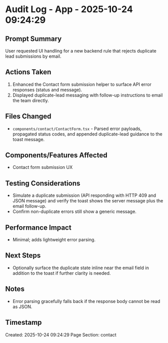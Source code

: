 # Audit Log - App - 2025-10-24 09:24:29

## Prompt Summary

User requested UI handling for a new backend rule that rejects duplicate lead submissions by email.

## Actions Taken

1. Enhanced the Contact form submission helper to surface API error responses (status and message).
2. Displayed duplicate-lead messaging with follow-up instructions to email the team directly.

## Files Changed

- `components/contact/ContactForm.tsx` - Parsed error payloads, propagated status codes, and appended duplicate-lead guidance to the toast message.

## Components/Features Affected

- Contact form submission UX

## Testing Considerations

- Simulate a duplicate submission (API responding with HTTP 409 and JSON message) and verify the toast shows the server message plus the email follow-up.
- Confirm non-duplicate errors still show a generic message.

## Performance Impact

- Minimal; adds lightweight error parsing.

## Next Steps

- Optionally surface the duplicate state inline near the email field in addition to the toast if further clarity is needed.

## Notes

- Error parsing gracefully falls back if the response body cannot be read as JSON.

## Timestamp

Created: 2025-10-24 09:24:29
Page Section: contact
